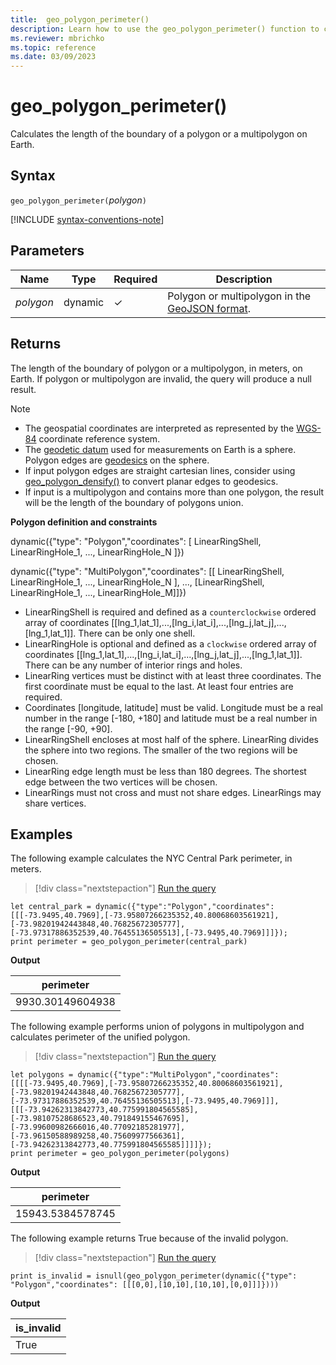 ```yaml
---
title:  geo_polygon_perimeter()
description: Learn how to use the geo_polygon_perimeter() function to calculate the length of the boundary of a polygon or a multipolygon on Earth.
ms.reviewer: mbrichko
ms.topic: reference
ms.date: 03/09/2023
---
```

# geo_polygon_perimeter()

Calculates the length of the boundary of a polygon or a multipolygon on Earth.

## Syntax

`geo_polygon_perimeter(`*polygon*`)`

[!INCLUDE [syntax-conventions-note](../../includes/syntax-conventions-note.md)]

## Parameters

|Name|Type|Required|Description|
|--|--|--|--|
| *polygon* | dynamic | &check; | Polygon or multipolygon in the [GeoJSON format](https://tools.ietf.org/html/rfc7946).|

## Returns

The length of the boundary of polygon or a multipolygon, in meters, on Earth. If polygon or multipolygon are invalid, the query will produce a null result.

> [!NOTE]
>
> * The geospatial coordinates are interpreted as represented by the [WGS-84](https://earth-info.nga.mil/index.php?dir=wgs84&action=wgs84) coordinate reference system.
> * The [geodetic datum](https://en.wikipedia.org/wiki/Geodetic_datum) used for measurements on Earth is a sphere. Polygon edges are [geodesics](https://en.wikipedia.org/wiki/Geodesic) on the sphere.
> * If input polygon edges are straight cartesian lines, consider using [geo_polygon_densify()](geo-polygon-densify-function.md) to convert planar edges to geodesics.
> * If input is a multipolygon and contains more than one polygon, the result will be the length of the boundary of polygons union.

**Polygon definition and constraints**

dynamic({"type": "Polygon","coordinates": [ LinearRingShell, LinearRingHole_1, ..., LinearRingHole_N ]})

dynamic({"type": "MultiPolygon","coordinates": [[ LinearRingShell, LinearRingHole_1, ..., LinearRingHole_N ], ..., [LinearRingShell, LinearRingHole_1, ..., LinearRingHole_M]]})

* LinearRingShell is required and defined as a `counterclockwise` ordered array of coordinates [[lng_1,lat_1],...,[lng_i,lat_i],...,[lng_j,lat_j],...,[lng_1,lat_1]]. There can be only one shell.
* LinearRingHole is optional and defined as a `clockwise` ordered array of coordinates [[lng_1,lat_1],...,[lng_i,lat_i],...,[lng_j,lat_j],...,[lng_1,lat_1]]. There can be any number of interior rings and holes.
* LinearRing vertices must be distinct with at least three coordinates. The first coordinate must be equal to the last. At least four entries are required.
* Coordinates [longitude, latitude] must be valid. Longitude must be a real number in the range [-180, +180] and latitude must be a real number in the range [-90, +90].
* LinearRingShell encloses at most half of the sphere. LinearRing divides the sphere into two regions. The smaller of the two regions will be chosen.
* LinearRing edge length must be less than 180 degrees. The shortest edge between the two vertices will be chosen.
* LinearRings must not cross and must not share edges. LinearRings may share vertices.

## Examples

The following example calculates the NYC Central Park perimeter, in meters.

> [!div class="nextstepaction"]
> <a href="https://dataexplorer.azure.com/clusters/help/databases/Samples?query=H4sIAAAAAAAAA02QzWrDMBCE730Ko1MCbpC02h+l9B16N8YYRwRTRxKqLqb03ZvUuOQ0MPMx7OwSajOFWMu4DHksn817c1njeJunw7eqaw7qrD7Ssl5TVK2aUiqXOY41fKlz13WvDCfvPLZOn9iT79vNQtFsiSwgoH2EojUJaUAy3podE6uNd9Y5ECd/HSQWiS1oZOYdYzAsQvcqBL9hDtEAoX7Ijj3f0fc/x7eXXOZYmxzKfAs1lPu2a0hD3uYM//7h+QHHX4p2a4cSAQAA" target="_blank">Run the query</a>

```kusto
let central_park = dynamic({"type":"Polygon","coordinates":[[[-73.9495,40.7969],[-73.95807266235352,40.80068603561921],[-73.98201942443848,40.76825672305777],[-73.97317886352539,40.76455136505513],[-73.9495,40.7969]]]});
print perimeter = geo_polygon_perimeter(central_park)
```

**Output**

|perimeter|
|---|
|9930.30149604938|

The following example performs union of polygons in multipolygon and calculates perimeter of the unified polygon.

> [!div class="nextstepaction"]
> <a href="https://dataexplorer.azure.com/clusters/help/databases/Samples?query=H4sIAAAAAAAAA4WRTWrDMBBG9z2F8SoBN4xGmr+UHqHQfQkhJCIYHDs4ziKU3r2TuHa7qzaC0dPojb4mD8W5a27Hrr0Ur8Xh1u5O9X7xWQ63cy7X5du1Ger3ESirct91/aFud0O+lOsPX88SV5aMqgQrMbZNNZZIQZAZI0XC+6ECsDJE4mAYJkwRgiVMKWrSRw9WJBaMQCIyYRKDqLK3omgjlohCZIL7NmF/PTZenPTQPYK/gCLxAQiZBYVETKQ0ywQQQnVNwpFzKFkgSixsM2cM4ObMDIHHfuAzqd8N9ivNwe1UTQ1pnI0YzAFijjx/wb92vr6WL0/nvm49q9zXpzzk3sM65m77k912ri+mNJff9ugUsNsBAAA=" target="_blank">Run the query</a>

```kusto
let polygons = dynamic({"type":"MultiPolygon","coordinates":[[[[-73.9495,40.7969],[-73.95807266235352,40.80068603561921],[-73.98201942443848,40.76825672305777],[-73.97317886352539,40.76455136505513],[-73.9495,40.7969]]],[[[-73.94262313842773,40.775991804565585],[-73.98107528686523,40.791849155467695],[-73.99600982666016,40.77092185281977],[-73.96150588989258,40.75609977566361],[-73.94262313842773,40.775991804565585]]]]});
print perimeter = geo_polygon_perimeter(polygons)
```

**Output**

|perimeter|
|---|
|15943.5384578745|

The following example returns True because of the invalid polygon.

> [!div class="nextstepaction"]
> <a href="https://dataexplorer.azure.com/clusters/help/databases/Samples?query=H4sIAAAAAAAAA02KQQrDIBBFryKzUnBhtoXeoXsRkTiEATMjxgYk5O61dNPV5733ayPuio5IfKZCWT0n8LsUvaHEKmVswrFiox07Np0Hp51WfUEfFeGh4PX7gIVVpGXi1PGYwXvvrAvWL84u//u1IdzGmA8jsUSgfQAAAA==" target="_blank">Run the query</a>

```kusto
print is_invalid = isnull(geo_polygon_perimeter(dynamic({"type": "Polygon","coordinates": [[[0,0],[10,10],[10,10],[0,0]]]})))
```

**Output**

|is_invalid|
|---|
|True|
